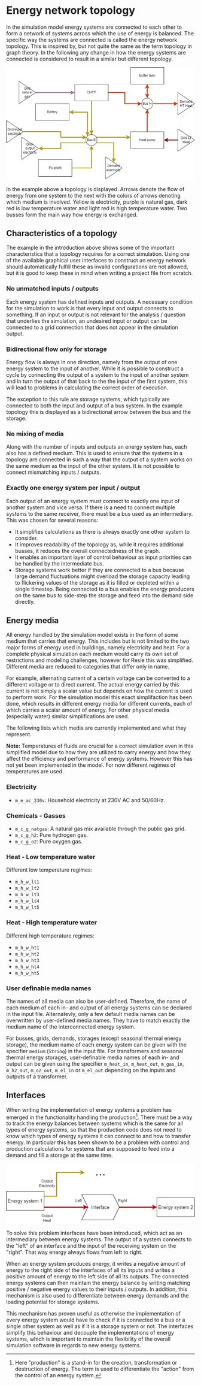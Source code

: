 # Energy network topology

In the simulation model energy systems are connected to each other to form a network of systems across which the use of energy is balanced. The specific way the systems are connected is called the energy network topology. This is inspired by, but not quite the same as the term topology in graph theory. In the following any change in how the energy systems are connected is considered to result in a similar but different topology.

![Example of an energy net topology connecting various energy system units](fig/example_ennet_topology.png)

In the example above a topology is displayed. Arrows denote the flow of energy from one system to the next with the colors of arrows denoting which medium is involved. Yellow is electricity, purple is natural gas, dark red is low temperature water and light red is high temperature water. Two busses form the main way how energy is exchanged.

## Characteristics of a topology

The example in the introduction above shows some of the important characteristics that a topology requires for a correct simulation. Using one of the available graphical user interfaces to construct an energy network should automatically fulfill these as invalid configurations are not allowed, but it is good to keep these in mind when writing a project file from scratch.

### No unmatched inputs / outputs

Each energy system has defined inputs and outputs. A necessary condition for the simulation to work is that every input and output connects to something. If an input or output is not relevant for the analysis / question that underlies the simulation, an undesired input or output can be connected to a grid connection that does not appear in the simulation output.

### Bidirectional flow only for storage

Energy flow is always in one direction, namely from the output of one energy system to the input of another. While it is possible to construct a cycle by connecting the output of a system to the input of another system and in turn the output of that back to the the input of the first system, this will lead to problems in calculating the correct order of execution.

The exception to this rule are storage systems, which typically are connected to both the input and output of a bus system. In the example topology this is displayed as a bidirectional arrow between the bus and the storage.

### No mixing of media

Along with the number of inputs and outputs an energy system has, each also has a defined medium. This is used to ensure that the systems in a topology are connected in such a way that the output of a system works on the same medium as the input of the other system. It is not possible to connect mismatching inputs / outputs.

### Exactly one energy system per input / output

Each output of an energy system must connect to exactly one input of another system and vice versa. If there is a need to connect multiple systems to the same receiver, there must be a bus used as an intermediary. This was chosen for several reasons:

* It simplifies calculations as there is always exactly one other system to consider.
* It improves readability of the topology as, while it requires additional busses, it reduces the overall connectedness of the graph.
* It enables an important layer of control behaviour as input priorities can be handled by the intermediate bus.
* Storage systems work better if they are connected to a bus because large demand fluctuations might overload the storage capacity leading to flickering values of the storage as it is filled or depleted within a single timestep. Being connected to a bus enables the energy producers on the same bus to side-step the storage and feed into the demand side directly.

## Energy media

All energy handled by the simulation model exists in the form of some medium that carries that energy. This includes but is not limited to the two major forms of energy used in buildings, namely electricity and heat. For a complete physical simulation each medium would carry its own set of restrictions and modeling challenges, however for Resie this was simplified. Different media are reduced to categories that differ only in name.

For example, alternating current of a certain voltage can be converted to a different voltage or to direct current. The actual energy carried by this current is not simply a scalar value but depends on how the current is used to perform work. For the simulation model this exact simplifaction has been done, which results in different energy media for different currents, each of which carries a scalar amount of energy. For other physical media (especially water) similar simplifications are used.

The following lists which media are currently implemented and what they represent.

**Note:** Temperatures of fluids are crucial for a correct simulation even in this simplified model due to how they are utilized to carry energy and how they affect the efficiency and performance of energy systems. However this has not yet been implemented in the model. For now different regimes of temperatures are used.

### Electricity
* `m_e_ac_230v`: Household electricity at 230V AC and 50/60Hz.

### Chemicals - Gasses
* `m_c_g_natgas`: A natural gas mix available through the public gas grid.
* `m_c_g_h2`: Pure hydrogen gas.
* `m_c_g_o2`: Pure oxygen gas.

### Heat - Low temperature water
Different low temperature regimes:

* `m_h_w_lt1`
* `m_h_w_lt2`
* `m_h_w_lt3`
* `m_h_w_lt4`
* `m_h_w_lt5`

### Heat - High temperature water
Different high temperature regimes:

* `m_h_w_ht1`
* `m_h_w_ht2`
* `m_h_w_ht3`
* `m_h_w_ht4`
* `m_h_w_ht5`

### User definable media names
The names of all media can also be user-defined. Therefore, the name of each medium of each in- and output of all energy systems can be declared in the input file. Alternatevly, only a few default media names can be overwritten by user-defined media names. They have to match exactly the medium name of the interconnected energy system.

For busses, grids, demands, storages (except seasonal thermal energy storage), the medium name of each energy system can be given with the specifier `medium` (`String`) in the input file. For transformers and seasonal thermal energy storages, user-definable media names of each in- and output can be given using the specifier `m_heat_in`, `m_heat_out`, `m_gas_in`, `m_h2_out`, `m_o2_out`, `m_el_in` or `m_el_out` depending on the inputs and outputs of a transformer.

## Interfaces

When writing the implementation of energy systems a problem has emerged in the functionality handling the production[^1]. There must be a way to track the energy balances between systems which is the same for all types of energy systems, so that the production code does not need to know which types of energy systems it can connect to and how to transfer energy. In particular this has been shown to be a problem with control and production calculations for systems that are supposed to feed into a demand and fill a storage at the same time.

[^1]: Here "production" is a stand-in for the creation, transformation or destruction of energy. The term is used to differentiate the "action" from the control of an energy system.

![Illustration how interfaces connect energy systems](fig/energy_system_interfaces.png)

To solve this problem interfaces have been introduced, which act as an intermediary between energy systems. The output of a system connects to the "left" of an interface and the input of the receiving system on the "right". That way energy always flows from left to right.

When an energy system produces energy, it writes a negative amount of energy to the right side of the interfaces of all its inputs and writes a positive amount of energy to the left side of all its outputs. The connected energy systems can then maintain the energy balance by writing matching positive / negative energy values to their inputs / outputs. In addition, this mechanism is also used to differentiate between energy demands and the loading potential for storage systems.

This mechanism has proven useful as otherwise the implementation of every energy system would have to check if it is connected to a bus or a single other system as well as if it is a storage system or not. The interfaces simplify this behaviour and decouple the implementations of energy systems, which is important to maintain the flexibility of the overall simulation software in regards to new energy systems.
